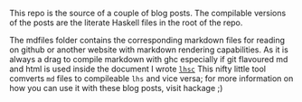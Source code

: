 This repo is the source of a couple of blog posts.
The compilable versions of the posts are the literate Haskell files
in the root of the repo.

The mdfiles folder contains the corresponding markdown files for reading on github 
or another website with markdown rendering capabilities. 
As it is always a drag to compile markdown with ghc especially if git flavoured
md and html is used inside the document I  wrote [`lhsc`](https://hackage.haskell.org/package/LiterateMarkdown-0.1.0.0)
This nifty little tool comverts `md` files to compileable `lhs` and vice versa;
for more information on how you can use it with these blog posts, visit hackage ;)

